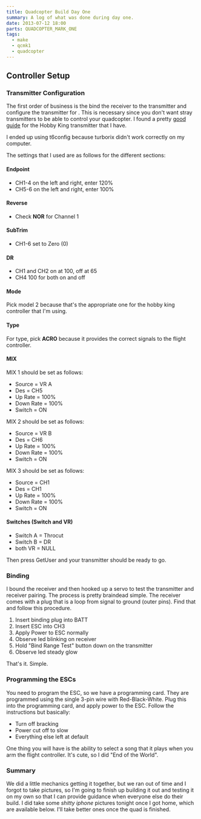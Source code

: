 ```yaml
---
title: Quadcopter Build Day One
summary: A log of what was done during day one.
date: 2013-07-12 18:00
parts: QUADCOPTER_MARK_ONE
tags:
  - make
  - qcmk1
  - quadcopter
---
```


## Controller Setup

### Transmitter Configuration

The first order of business is the bind the receiver to the transmitter and configure the transmitter for . This is
necessary since you don't want stray transmitters to be able to control your quadcopter. I found a pretty
[good guide](http://blogs.hari.us/archive/2009/11/01/working-with-hobby-king-2.4ghz-6ch-tx-rx.aspx) for the Hobby
King transmitter that I have.

I ended up using t6config because turborix didn't work correctly on my computer.

The settings that I used are as follows for the different sections:

#### Endpoint

* CH1-4 on the left and right, enter 120%
* CH5-6 on the left and right, enter 100%

#### Reverse

* Check **NOR** for Channel 1

#### SubTrim

* CH1-6 set to Zero (0)

#### DR

* CH1 and CH2 on at 100, off at 65
* CH4 100 for both on and off

#### Mode

Pick model 2 because that's the appropriate one for the hobby king controller that I'm using.

#### Type

For type, pick **ACRO** because it provides the correct signals to the flight controller.

#### MIX

MIX 1 should be set as follows:

* Source = VR A
* Des = CH5
* Up Rate = 100%
* Down Rate = 100%
* Switch = ON

MIX 2 should be set as follows:

* Source = VR B
* Des = CH6
* Up Rate = 100%
* Down Rate = 100%
* Switch = ON

MIX 3 should be set as follows:

* Source = CH1
* Des = CH1
* Up Rate = 100%
* Down Rate = 100%
* Switch = ON

#### Switches (Switch and VR)

* Switch A = Throcut
* Switch B = DR
* both VR = NULL

Then press GetUser and your transmitter should be ready to go.

### Binding

I bound the receiver and then hooked up a servo to test the transmitter and receiver pairing. The process is pretty
braindead simple.  The receiver comes with a plug that is a loop from signal to ground (outer pins). Find that and
follow this procedure.

1. Insert binding plug into BATT
2. Insert ESC into CH3
3. Apply Power to ESC normally
4. Observe led blinking on receiver
5. Hold "Bind Range Test" button down on the transmitter
6. Observe led steady glow

That's it. Simple.

### Programming the ESCs

You need to program the ESC, so we have a programming card.  They are programmed using the single 3-pin wire with
Red-Black-White.  Plug this into the programming card, and apply power to the ESC.  Follow the instructions
but basically:

* Turn off bracking
* Power cut off to slow
* Everything else left at default

One thing you will have is the ability to select a song that it plays when you arm the flight controller.  It's cute,
so I did "End of the World".

### Summary

We did a little mechanics getting it together, but we ran out of time and I forgot to take pictures, so I'm going to
finish up building it out and testing it on my own so that I can provide guidance when everyone else do their build.
I did take some *shitty iphone* pictures tonight once I got home, which are available below.  I'll take better ones
once the quad is finished.

